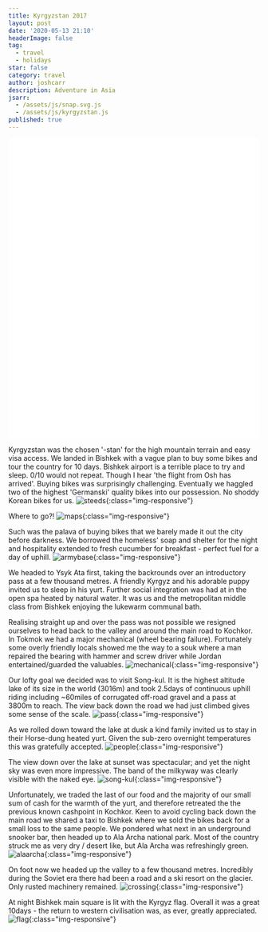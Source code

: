 ```yaml
---
title: Kyrgyzstan 2017
layout: post
date: '2020-05-13 21:10'
headerImage: false
tag:
  - travel
  - holidays
star: false
category: travel
author: joshcarr
description: Adventure in Asia
jsarr:
  - /assets/js/snap.svg.js
  - /assets/js/kyrgyzstan.js
published: true
---
```


<style>
.container {
  position: sticky;
  position: -webkit-sticky;
  top:0;
  background-color: white;
  z-index:10;
  height: 15vh;
}
.img-responsive{
  display: block;
   margin: auto auto;
}

</style>
<div class="container">
<svg id="someID" width="100%" height="100%" preserveAspectRatio="none"  viewBox="0 0 600 150" ></svg>
</div>

<div markdown="1" class="contentCont" id="scroll">

Kyrgyzstan was the chosen '-stan' for the high mountain terrain and easy visa access. We landed in Bishkek with a vague plan to buy some bikes and tour the country for 10 days. Bishkek airport is a terrible place to try and sleep. 0/10 would not repeat. Though I hear 'the flight from Osh has arrived'. Buying bikes was surprisingly challenging. Eventually we haggled two of the highest 'Germanski' quality bikes into our possession. No shoddy Korean bikes for us.
![steeds](/assets/images/kyrgyzstan/steeds-min.JPG){:class="img-responsive"}

Where to go?!
![maps](/assets/images/kyrgyzstan/maps-min.JPG){:class="img-responsive"}

Such was the palava of buying bikes that we barely made it out the city before darkness. We borrowed the homeless' soap and shelter for the night and hospitality extended to fresh cucumber for breakfast - perfect fuel for a day of uphill. 
![armybase](/assets/images/kyrgyzstan/armybase-min.JPG){:class="img-responsive"}

We headed to Ysyk Ata first, taking the backrounds over an introductory pass at a few thousand metres. A friendly Kyrgyz and his adorable puppy invited us to sleep in his yurt. Further social integration was had at in the open spa heated by natural water. It was us and the metropolitan middle class from Bishkek enjoying the lukewarm communal bath.

Realising straight up and over the pass was not possible we resigned ourselves to head back to the valley and around the main road to Kochkor. In Tokmok we had a major mechanical (wheel bearing failure). Fortunately some overly friendly locals showed me the way to a souk where a man repaired the bearing with hammer and screw driver while Jordan entertained/guarded the valuables.
![mechanical](/assets/images/kyrgyzstan/mechanical-min.JPG){:class="img-responsive"}

Our lofty goal we decided was to visit Song-kul. It is the highest altitude lake of its size in the world (3016m) and took 2.5days of continuous uphill riding including ~60miles of corrugated off-road gravel and a pass at 3800m to reach. The view back down the road we had just climbed gives some sense of the scale. 
![pass](/assets/images/kyrgyzstan/pass-min.JPG){:class="img-responsive"}

As we rolled down toward the lake at dusk a kind family invited us to stay in their Horse-dung heated yurt. Given the sub-zero overnight temperatures this was gratefully accepted.
![people](/assets/images/kyrgyzstan/people-min.JPG){:class="img-responsive"}

The view down over the lake at sunset was spectacular; and yet the night sky was even more impressive. The band of the milkyway was clearly visible with the naked eye.
![song-kul](/assets/images/kyrgyzstan/songKul-min.JPG){:class="img-responsive"}

Unfortunately, we traded the last of our food and the majority of our small sum of cash for the warmth of the yurt, and therefore retreated the the previous known cashpoint in Kochkor. Keen to avoid cycling back down the main road we shared a taxi to Bishkek where we sold the bikes back for a small loss to the same people. We pondered what next in an underground snooker bar, then headed up to Ala Archa national park. Most of the country struck me as very dry / desert like, but Ala Archa was refreshingly green.
![alaarcha](/assets/images/kyrgyzstan/alaarcha-min.JPG){:class="img-responsive"}

On foot now we headed up the valley to a few thousand metres. Incredibly during the Soviet era there had been a road and a ski resort on the glacier. Only rusted machinery remained. 
![crossing](/assets/images/kyrgyzstan/crossing-min.JPG){:class="img-responsive"}

At night Bishkek main square is lit with the Kyrgyz flag. Overall it was a great 10days - the return to western civilisation was, as ever, greatly appreciated.  
![flag](/assets/images/kyrgyzstan/flag-min.JPG){:class="img-responsive"}
</div>

